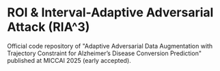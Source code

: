 # ROI & Interval-Adaptive Adversarial Attack (RIA^3)
Official code repository of "Adaptive Adversarial Data Augmentation with Trajectory Constraint for Alzheimer’s Disease Conversion Prediction" published at MICCAI 2025 (early accepted).
